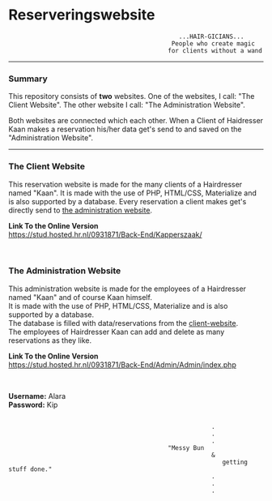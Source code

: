 # Reserveringswebsite
```
                                               ...HAIR-GICIANS...
                                             People who create magic
                                            for clients without a wand
```

---


### Summary
This repository consists of **two** websites. 
One of the websites, I call: "The Client Website".
The other website I call: "The Administration Website". 

Both websites are connected which each other. 
When a Client of Haidresser Kaan makes a reservation his/her 
data get's send to and saved on the "Administration Website". 


---

### The Client Website
This reservation website is made for the many clients of a Hairdresser named "Kaan". It is made with the use of PHP, HTML/CSS, Materialize and is also supported by a database. Every reservation a client makes get's directly send to [the administration website](https://stud.hosted.hr.nl/0931871/Back-End/Admin/Admin/index.php).

**Link To the Online Version <br>**
https://stud.hosted.hr.nl/0931871/Back-End/Kapperszaak/

<br>

### The Administration Website
This administration website is made for the employees of a Hairdresser named "Kaan" and of course Kaan himself.<br>
It is made with the use of PHP, HTML/CSS, Materialize and is also supported by a database. <br>
The database is filled with data/reservations from the [client-website](https://stud.hosted.hr.nl/0931871/Back-End/Kapperszaak/). <br>
The employees of Hairdresser Kaan can add and delete as many reservations as they like. <br>

**Link To the Online Version** <br>
https://stud.hosted.hr.nl/0931871/Back-End/Admin/Admin/index.php

<br>

**Username:**  Alara <br>
**Password:**  Kip
```

                                                        .
                                                        .
                                                        .
                                            "Messy Bun
                                                        &
                                                           getting stuff done."
                                                        .
                                                        .
                                                        .


```


